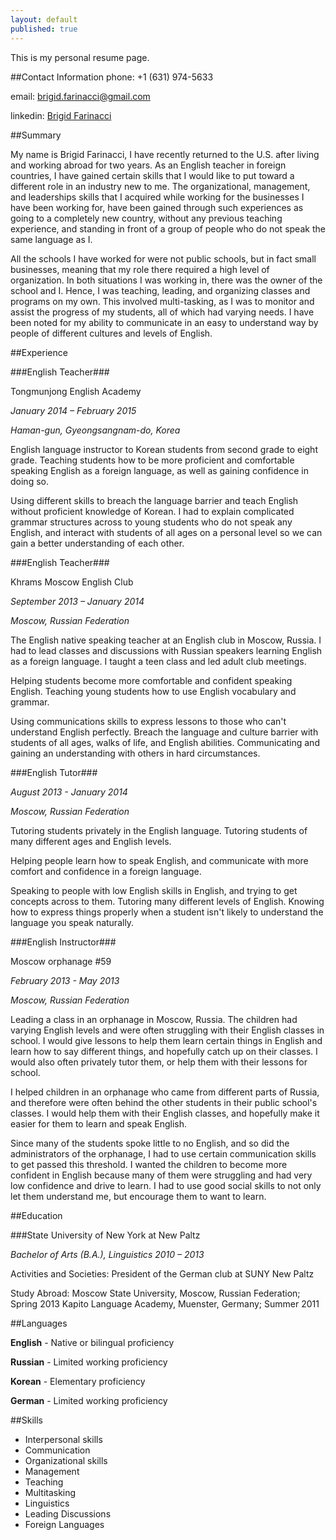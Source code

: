 ```yaml
---
layout: default
published: true
---
```


This is my personal resume page.

##Contact Information
phone: +1 (631) 974-5633

email: brigid.farinacci@gmail.com

linkedin: [Brigid Farinacci](https://www.linkedin.com/in/brigidfarinacci)

##Summary

My name is Brigid Farinacci, I have recently returned to the U.S. after living
and working abroad for two years. As an English teacher in foreign countries, I
have gained certain skills that I would like to put toward a different role in
an industry new to me. The organizational, management, and leaderships skills
that I acquired while working for the businesses I have been working for, have
been gained through such experiences as going to a completely new country,
without any previous teaching experience, and standing in front of a group of
people who do not speak the same language as I.

All the schools I have worked for were not public schools, but in fact small
businesses, meaning that my role there required a high level of organization. In
both situations I was working in, there was the owner of the school and I.
Hence, I was teaching, leading, and organizing classes and programs on my own.
This involved multi-tasking, as I was to monitor and assist the progress of my
students, all of which had varying needs. I have been noted for my ability to
communicate in an easy to understand way by people of different cultures and
levels of English.

##Experience

###English Teacher###

Tongmunjong English Academy

*January 2014 – February 2015*

*Haman-gun, Gyeongsangnam-do, Korea*

English language instructor to Korean students from second grade to eight grade.
Teaching students how to be more proficient and comfortable speaking English as
a foreign language, as well as gaining confidence in doing so.

Using different skills to breach the language barrier and teach English without
proficient knowledge of Korean. I had to explain complicated grammar structures
across to young students who do not speak any English, and interact with
students of all ages on a personal level so we can gain a better understanding
of each other.

###English Teacher###

Khrams Moscow English Club

*September 2013 – January 2014*

*Moscow, Russian Federation*

The English native speaking teacher at an English club in Moscow, Russia. I had
to lead classes and discussions with Russian speakers learning English as a
foreign language. I taught a teen class and led adult club meetings.

Helping students become more comfortable and confident speaking English.
Teaching young students how to use English vocabulary and grammar.

Using communications skills to express lessons to those who can't understand
English perfectly. Breach the language and culture barrier with students of all
ages, walks of life, and English abilities. Communicating and gaining an
understanding with others in hard circumstances.

###English Tutor###

*August 2013 - January 2014*

*Moscow, Russian Federation*

Tutoring students privately in the English language. Tutoring students of many
different ages and English levels.

Helping people learn how to speak English, and communicate with more comfort and
confidence in a foreign language.

Speaking to people with low English skills in English, and trying to get
concepts across to them. Tutoring many different levels of English. Knowing how
to express things properly when a student isn't likely to understand the
language you speak naturally.

###English Instructor###

Moscow orphanage #59

*February 2013 - May 2013*

*Moscow, Russian Federation*

Leading a class in an orphanage in Moscow, Russia. The children had varying
English levels and were often struggling with their English classes in school. I
would give lessons to help them learn certain things in English and learn how to
say different things, and hopefully catch up on their classes. I would also
often privately tutor them, or help them with their lessons for school.

I helped children in an orphanage who came from different parts of Russia, and
therefore were often behind the other students in their public school's classes.
I would help them with their English classes, and hopefully make it easier for
them to learn and speak English.

Since many of the students spoke little to no English, and so did the
administrators of the orphanage, I had to use certain communication skills to
get passed this threshold. I wanted the children to become more confident in
English because many of them were struggling and had very low confidence and
drive to learn. I had to use good social skills to not only let them understand
me, but encourage them to want to learn.

##Education

###State University of New York at New Paltz

*Bachelor of Arts (B.A.), Linguistics
2010 – 2013*

Activities and Societies: President of the German club at SUNY New Paltz

Study Abroad: Moscow State University, Moscow, Russian Federation; Spring 2013
              Kapito Language Academy, Muenster, Germany; Summer 2011

##Languages

**English** - Native or bilingual proficiency

**Russian** - Limited working proficiency

**Korean** - Elementary proficiency

**German** - Limited working proficiency

##Skills

* Interpersonal skills
* Communication
* Organizational skills
* Management
* Teaching
* Multitasking
* Linguistics
* Leading Discussions
* Foreign Languages